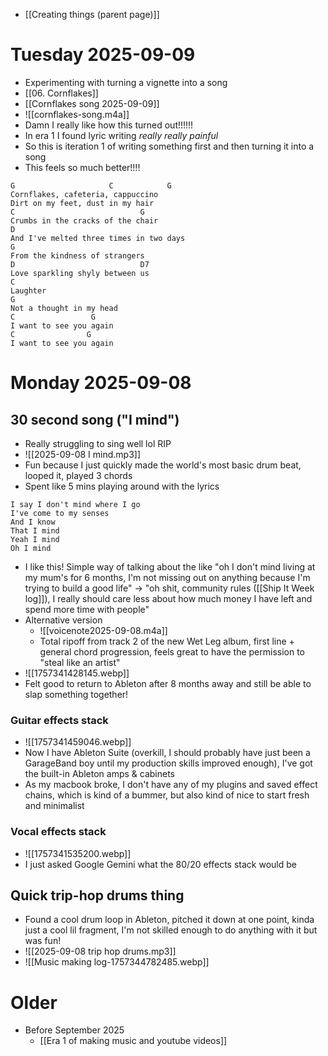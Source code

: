 - [[Creating things (parent page)]]

# Tuesday 2025-09-09
- Experimenting with turning a vignette into a song
- [[06. Cornflakes]]
- [[Cornflakes song 2025-09-09]]
- ![[cornflakes-song.m4a]]
 - Damn I really like how this turned out!!!!!!
 - In era 1 I found lyric writing *really really painful*
 - So this is iteration 1 of writing something first and then turning it into a song
 - This feels so much better!!!!
```
G                     C            G
Cornflakes, cafeteria, cappuccino 
Dirt on my feet, dust in my hair 
C                            G
Crumbs in the cracks of the chair 
D
And I've melted three times in two days 
G
From the kindness of strangers 
D                            D7
Love sparkling shyly between us
C
Laughter 
G
Not a thought in my head
C                 G
I want to see you again
C                G
I want to see you again
```

# Monday 2025-09-08
## 30 second song ("I mind")
- Really struggling to sing well lol RIP 
- ![[2025-09-08 I mind.mp3]]
- Fun because I just quickly made the world's most basic drum beat, looped it, played 3 chords
- Spent like 5 mins playing around with the lyrics 

```
I say I don't mind where I go
I've come to my senses
And I know
That I mind
Yeah I mind 
Oh I mind
```

- I like this! Simple way of talking about the like "oh I don't mind living at my mum's for 6 months, I'm not missing out on anything because I'm trying to build a good life" → "oh shit, community rules ([[Ship It Week log]]), I really should care less about how much money I have left and spend more time with people"
- Alternative version
	- ![[voicenote2025-09-08.m4a]]
	- Total ripoff from track 2 of the new Wet Leg album, first line + general chord progression, feels great to have the permission to "steal like an artist"
- ![[1757341428145.webp]]
- Felt good to return to Ableton after 8 months away and still be able to slap something together! 
### Guitar effects stack
- ![[1757341459046.webp]]
- Now I have Ableton Suite (overkill, I should probably have just been a GarageBand boy until my production skills improved enough), I've got the built-in Ableton amps & cabinets
- As my macbook broke, I don't have any of my plugins and saved effect chains, which is kind of a bummer, but also kind of nice to start fresh and minimalist
### Vocal effects stack
- ![[1757341535200.webp]]
- I just asked Google Gemini what the 80/20 effects stack would be
## Quick trip-hop drums thing
-  Found a cool drum loop in Ableton, pitched it down at one point, kinda just a cool lil fragment, I'm not skilled enough to do anything with it but was fun!
- ![[2025-09-08 trip hop drums.mp3]]
- ![[Music making log-1757344782485.webp]]

# Older
- Before September 2025
	- [[Era 1 of making music and youtube videos]]